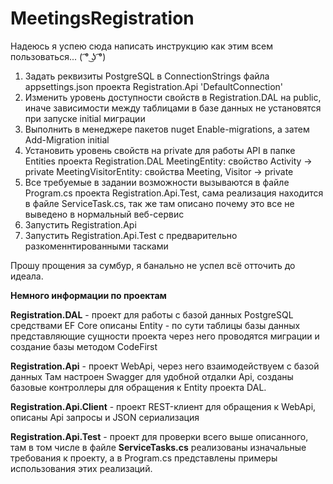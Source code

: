 # MeetingsRegistration

Надеюсь я успею сюда написать инструкцию как этим всем пользоваться...
( ͡° ͜ʖ ͡°)


1. Задать реквизиты PostgreSQL в ConnectionStrings файла appsettings.json проекта Registration.Api 'DefaultConnection' 
2. Изменить уровень доступности свойств в Registration.DAL на public, 
    иначе зависимости между таблицами в базе данных не установятся при запуске initial миграции
3. Выполнить в менеджере пакетов nuget Enable-migrations, а затем Add-Migration initial
4. Установить уровень свойств на private для работы API в папке Entities проекта Registration.DAL
     MeetingEntity: свойство Activity -> private
     MeetingVisitorEntity: свойства Meeting, Visitor -> private
5. Все требуемые в задании возможности вызываются в файле Program.cs проекта Registration.Api.Test, 
    сама реализация находится в файле ServiceTask.cs, так же там описано почему это все не выведено в нормальный веб-сервис
6. Запустить Registration.Api
7. Запустить Registration.Api.Test с предварительно разкоменнтированными тасками 


Прошу прощения за сумбур, я банально не успел всё отточить до идеала.

**Немного информации по проектам**

**Registration.DAL** - проект для работы с базой данных PostgreSQL средствами EF Core
описаны Entity - по сути таблицы базы данных представляющие сущности проекта
через него проводятся миграции и создание базы методом CodeFirst 

**Registration.Api** - проект WebApi, через него взаимодействуем с базой данных
Там настроен Swagger для удобной отдалки Api, созданы базовые контроллеры для обращения к Entity проекта DAL.

**Registration.Api.Client** - проект REST-клиент для обращения к WebApi, описаны Api запросы и JSON сериализация

**Registration.Api.Test** - проект для проверки всего выше описанного, там в том числе в файле **ServiceTasks.cs** реализованы изначальные
требования к проекту, а в Program.cs представлены примеры использования этих реализаций.
